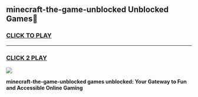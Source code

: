 
## minecraft-the-game-unblocked Unblocked Games👋
<h3>
<a href="https://news.freeplayer.one?title=minecraft-the-game-unblocked&ref=16F">CLICK TO PLAY</a></h3>
<hr>

<h3>
<a href="https://news.freeplayer.one?title=minecraft-the-game-unblocked&ref=16F">CLICK 2 PLAY</a>
  
</h3>

<a href="https://news.freeplayer.one?title=minecraft-the-game-unblocked&ref=16F/"><img src="https://clearcache.store/games.png"></a>


**minecraft-the-game-unblocked games unblocked: Your Gateway to Fun and Accessible Online Gaming**
